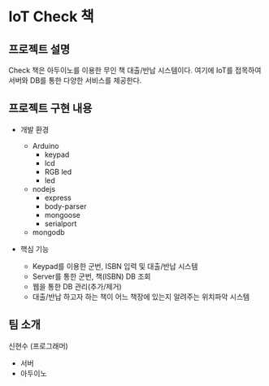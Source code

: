 # IoT Check 책

## 프로젝트 설명
Check 책은 아두이노를 이용한 무인 책 대출/반납 시스템이다.
여기에 IoT를 접목하여 서버와 DB를 통한 다양한 서비스를 제공한다.

## 프로젝트 구현 내용
* 개발 환경
    * Arduino
        * keypad
        * lcd
        * RGB led
        * led
    * nodejs
        * express
        * body-parser
        * mongoose
        * serialport
    * mongodb

* 핵심 기능
    * Keypad를 이용한 군번, ISBN 입력 및 대출/반납 시스템
    * Server를 통한 군번, 책(ISBN) DB 조회
    * 웹을 통한 DB 관리(추가/제거)
    * 대출/반납 하고자 하는 책이 어느 책장에 있는지 알려주는 위치파악 시스템

## 팀 소개
신현수 (프로그래머)
* 서버
* 아두이노

